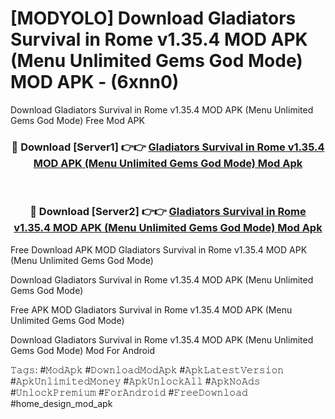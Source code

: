# [MODYOLO] Download Gladiators Survival in Rome v1.35.4 MOD APK (Menu Unlimited Gems God Mode) MOD APK - (6xnn0)
Download Gladiators Survival in Rome v1.35.4 MOD APK (Menu Unlimited Gems God Mode) Free Mod APK

<div align="center">
<h3>🔴 Download [Server1] 👉👉 <a href="https://apk-comot.site?title=Gladiators_Survival_in_Rome_v1.35.4_MOD_APK_(Menu_Unlimited_Gems_God_Mode)">Gladiators Survival in Rome v1.35.4 MOD APK (Menu Unlimited Gems God Mode) Mod Apk</a></h3><br>

<h3>🔴 Download [Server2] 👉👉 <a href="https://apk-comot.site?title=Gladiators_Survival_in_Rome_v1.35.4_MOD_APK_(Menu_Unlimited_Gems_God_Mode)">Gladiators Survival in Rome v1.35.4 MOD APK (Menu Unlimited Gems God Mode) Mod Apk</a></h3>
</div>


Free Download APK MOD Gladiators Survival in Rome v1.35.4 MOD APK (Menu Unlimited Gems God Mode)

Download Gladiators Survival in Rome v1.35.4 MOD APK (Menu Unlimited Gems God Mode) 

Free APK MOD Gladiators Survival in Rome v1.35.4 MOD APK (Menu Unlimited Gems God Mode) 

Download Gladiators Survival in Rome v1.35.4 MOD APK (Menu Unlimited Gems God Mode) Mod For Android

𝚃𝚊𝚐𝚜: #𝙼𝚘𝚍𝙰𝚙𝚔 #𝙳𝚘𝚠𝚗𝚕𝚘𝚊𝚍𝙼𝚘𝚍𝙰𝚙𝚔 #𝙰𝚙𝚔𝙻𝚊𝚝𝚎𝚜𝚝𝚅𝚎𝚛𝚜𝚒𝚘𝚗 #𝙰𝚙𝚔𝚄𝚗𝚕𝚒𝚖𝚒𝚝𝚎𝚍𝙼𝚘𝚗𝚎𝚢 #𝙰𝚙𝚔𝚄𝚗𝚕𝚘𝚌𝚔𝙰𝚕𝚕 #𝙰𝚙𝚔𝙽𝚘𝙰𝚍𝚜 #𝚄𝚗𝚕𝚘𝚌𝚔𝙿𝚛𝚎𝚖𝚒𝚞𝚖 #𝙵𝚘𝚛𝙰𝚗𝚍𝚛𝚘𝚒𝚍 #𝙵𝚛𝚎𝚎𝙳𝚘𝚠𝚗𝚕𝚘𝚊𝚍 #home_design_mod_apk